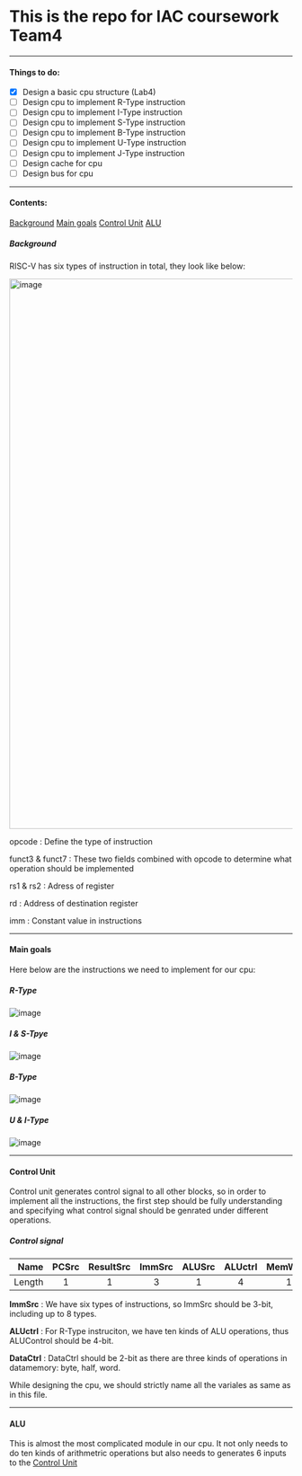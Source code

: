 # This is the repo for IAC coursework Team4

---
#### Things to do:

- [x] Design a basic cpu structure (Lab4)
- [ ] Design cpu to implement R-Type instruction
- [ ] Design cpu to implement I-Type instruction
- [ ] Design cpu to implement S-Type instruction
- [ ] Design cpu to implement B-Type instruction
- [ ] Design cpu to implement U-Type instruction
- [ ] Design cpu to implement J-Type instruction
- [ ] Design cache for cpu
- [ ] Design bus for cpu

---

#### Contents:

[Background](https://github.com/Shiyizhuanshi/My_Lab4#background)
[Main goals](https://github.com/Shiyizhuanshi/My_Lab4#main-goals)
[Control Unit](https://github.com/Shiyizhuanshi/My_Lab4#control-unit)
[ALU](https://github.com/Shiyizhuanshi/My_Lab4#alu)


##### Background 

RISC-V has six types of instruction in total, they look like below:

<img width="980" alt="image" src="https://user-images.githubusercontent.com/100481494/202711466-7f65dcc5-bfb9-4e0a-81c8-e62fcbe05be8.png">


opcode
: Define the type of instruction

funct3 & funct7
: These two fields combined with opcode to determine what operation should be implemented 

rs1 & rs2
: Adress of register

rd
: Address of destination register

imm
: Constant value in instructions

---

#### Main goals

Here below are the instructions we need to implement for our cpu:

##### R-Type

![image](https://user-images.githubusercontent.com/100481494/204165782-1fe59283-6ea0-4af5-be5f-f4643ab7e744.png)

##### I & S-Tpye

![image](https://user-images.githubusercontent.com/100481494/204165825-e5da5872-dd44-4041-ba5e-5756faae755b.png)

##### B-Type

![image](https://user-images.githubusercontent.com/100481494/204165857-76714043-c690-40ba-be09-c8b0dbae533a.png)

##### U & I-Type
![image](https://user-images.githubusercontent.com/100481494/204165885-30856d47-987e-4807-84f0-b951cbd67e1b.png)

---


#### Control Unit

Control unit generates control signal to all other blocks, so in order to implement all the instructions, the first step should be fully understanding and specifying what control signal should be genrated under different operations.

##### Control signal 

| Name | PCSrc | ResultSrc | ImmSrc | ALUSrc | ALUctrl | MemWrite | RegWrite | DataCtrl |
|-----:|:---:|:---:|:---:|:---:|:---:|:---:|:---:|:---:|
| Length | 1 | 1 | 3 | 1 | 4 | 1 | 1 | 2 |

**ImmSrc**
: We have six types of instructions, so ImmSrc should be 3-bit, including up to 8 types.

**ALUctrl**
: For R-Type instruciton, we have ten kinds of ALU operations, thus ALUControl should be 4-bit.

**DataCtrl**
: DataCtrl should be 2-bit as there are three kinds of operations in datamemory: byte, half, word.

While designing the cpu, we should strictly name all the variales as same as in this file.

---


#### ALU
This is almost the most complicated module in our cpu.
It not only needs to do ten kinds of arithmetric operations but also needs to generates 6 inputs to the [Control Unit](https://github.com/Shiyizhuanshi/My_Lab4#control-unit) 














